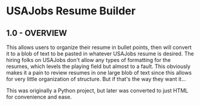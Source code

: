 # USAJobs Resume Builder

## 1.0 - OVERVIEW
This allows users to organize their resume in bullet points, then will convert it to a blob of text to be pasted in whatever USAJobs resume is desired. The hiring folks on USAJobs don't allow any types of formatting for the resumes, which levels the playing field but almost to a fault. This obviously makes it a pain to review resumes in one large blob of text since this allows for very little organization of structure. But if that's the way they want it...

This was originally a Python project, but later was converted to just HTML for convenience and ease.

